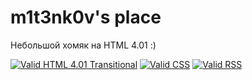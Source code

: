 # m1t3nk0v's place

Небольшой хомяк на HTML 4.01 :)

[![Valid HTML 4.01 Transitional](http://www.w3.org/Icons/valid-html401)](http://validator.w3.org/check?uri=http://m1t3nk0v.neonarod.com)
[![Valid CSS](http://jigsaw.w3.org/css-validator/images/vcss)](http://jigsaw.w3.org/css-validator/validator?uri=http://m1t3nk0v.neonarod.com&profile=css2)
[![Valid RSS](https://validator.w3.org/feed/images/valid-rss-rogers.png)](http://validator.w3.org/feed/check.cgi?url=http://m1t3nk0v.neonarod.com/rss.xml)
